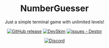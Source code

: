 <div align="center">
  
# NumberGuesser

Just a simple terminal game with unlimited levels!

[![GitHub release](https://img.shields.io/github/release/wfxey/NumberGuesser?include_prereleases=&sort=semver&color=blue)](https://github.com/wfxey/NumberGuesser/releases/)
[![DevSkim](https://github.com/wfxey/NumberGuesser/actions/workflows/devskim.yml/badge.svg)](https://github.com/wfxey/NumberGuesser/actions/workflows/devskim.yml)
[![issues - Destor](https://img.shields.io/github/issues/wfxey/NumberGuesser)](https://github.com/wfxey/NumberGuesser/issues)

[![Discord](https://img.shields.io/badge/Discord-5865F2?style=flat&logo=discord&logoColor=white)](https://discord.gg/rfrMnA4XCc)

</div>
